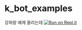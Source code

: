 # k_bot_examples

강좌랑 예제 올리는데
[![Run on Repl.it](https://repl.it/badge/github/franknoh/k_bot_examples)](https://repl.it/github/franknoh/k_bot_examples)